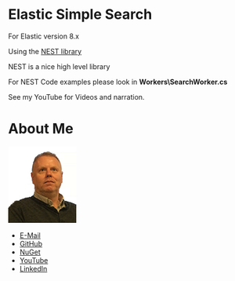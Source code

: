 # Elastic Simple Search

For Elastic version 8.x

Using the [NEST library](https://www.nuget.org/packages/NEST)

NEST is a nice high level library 

For NEST Code examples please look in **Workers\SearchWorker.cs** 

See my YouTube for Videos and narration.


# About Me

![Stuart Williams](./Stuart_Williams.png)

* [E-Mail](mailto:Stuart.T.Williams@outlook.com)
* [GitHub](https://github.com/BlitzkriegSoftware) 
* [NuGet](https://www.nuget.org/packages?q=BlitzkriegSoftware) 
* [YouTube](https://www.youtube.com/user/spookdejur1962/videos)
* [LinkedIn](http://lnkd.in/P35kVT) 

